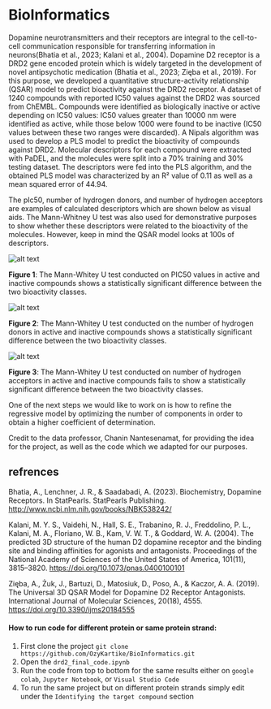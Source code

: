 # BioInformatics
Dopamine neurotransmitters and their receptors are integral to the cell-to-cell communication responsible for transferring information in neurons(Bhatia et al., 2023; Kalani et al., 2004). Dopamine D2 receptor is a DRD2 gene encoded protein which is widely targeted in the development of novel antipsychotic medication (Bhatia et al., 2023; Zięba et al., 2019). For this purpose, we developed a quantitative structure-activity relationship (QSAR) model to predict bioactivity against the DRD2 receptor. A dataset of 1240 compounds with reported IC50 values against the DRD2 was sourced from ChEMBL. Compounds were identified as biologically inactive or active depending on IC50 values: IC50 values greater than 10000 nm were identified as active, while those below 1000 were found to be inactive (IC50 values between these two ranges were discarded). A Nipals algorithm was used to develop a PLS model to predict the bioactivity of compounds against DRD2. Molecular descriptors for each compound were extracted with PaDEL, and the molecules were split into a 70% training and 30% testing dataset. The descriptors were fed into the PLS algorithm, and the obtained PLS model was characterized by an R² value of 0.11 as well as a mean squared error of 44.94. 

The pIc50, number of hydrogen donors, and number of hydrogen acceptors are examples of calculated descriptors which are shown below as visual aids. The Mann-Whitney U test was also used for demonstrative purposes to show whether these descriptors were related to the bioactivity of the molecules. However, keep in mind the QSAR model looks at 100s of descriptors.

![alt text](https://media.discordapp.net/attachments/753460073786769428/1142942668922552430/image.png?width=1322&height=1198)

**Figure 1**: The Mann-Whitey U test conducted on PIC50 values in active and inactive compounds shows a statistically significant difference between the two bioactivity classes. 

![alt text](https://media.discordapp.net/attachments/753460073786769428/1142943427919626281/image.png?width=1388&height=1230)

**Figure 2**: The Mann-Whitey U test conducted on the number of hydrogen donors in active and inactive compounds shows a statistically significant difference between the two bioactivity classes. 

![alt text](https://media.discordapp.net/attachments/753460073786769428/1142944156927406100/image.png?width=1406&height=1198)

**Figure 3**: The Mann-Whitey U test conducted on number of hydrogen acceptors in active and inactive compounds fails to show a statistically significant difference between the two bioactivity classes. 

One of the next steps we would like to work on is how to refine the regressive model by optimizing the number of components in order to obtain a higher coefficient of determination.

Credit to the data professor, Chanin Nantesenamat, for providing the idea for the project, as well as the code which we adapted for our purposes. 

## refrences

Bhatia, A., Lenchner, J. R., & Saadabadi, A. (2023). Biochemistry, Dopamine Receptors. In StatPearls. StatPearls Publishing. http://www.ncbi.nlm.nih.gov/books/NBK538242/

Kalani, M. Y. S., Vaidehi, N., Hall, S. E., Trabanino, R. J., Freddolino, P. L., Kalani, M. A., Floriano, W. B., Kam, V. W. T., & Goddard, W. A. (2004). The predicted 3D structure of the human D2 dopamine receptor and the binding site and binding affinities for agonists and antagonists. Proceedings of the National Academy of Sciences of the United States of America, 101(11), 3815–3820. https://doi.org/10.1073/pnas.0400100101

Zięba, A., Żuk, J., Bartuzi, D., Matosiuk, D., Poso, A., & Kaczor, A. A. (2019). The Universal 3D QSAR Model for Dopamine D2 Receptor Antagonists. International Journal of Molecular Sciences, 20(18), 4555. https://doi.org/10.3390/ijms20184555

#### How to run code for different protein or same protein strand:
1. First clone the project
   ``` git clone https://github.com/OzyKartike/BioInformatics.git ```
2. Open the `drd2_final_code.ipynb`
3. Run the code from top to bottom for the same results either on `google colab`, `Jupyter Notebook`, or `Visual Studio Code`
4. To run the same project but on different protein strands simply edit under the `Identifying the target compound` section
 
